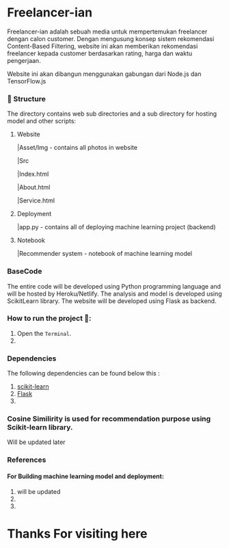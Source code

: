 # Freelancer-ian

Freelancer-ian adalah sebuah media untuk mempertemukan freelancer dengan calon customer. Dengan mengusung konsep sistem rekomendasi Content-Based Filtering, website ini akan memberikan rekomendasi freelancer kepada customer berdasarkan rating, harga dan waktu pengerjaan.

Website ini akan dibangun menggunakan gabungan dari Node.js dan TensorFlow.js 

### 📂 Structure

The directory contains web sub directories and a sub directory for hosting model and other scripts:

1. Website

      |Asset/Img - contains all photos in website

      |Src 
      
      |Index.html
      
      |About.html
      
      |Service.html
      
2. Deployment

      |app.py - contains all of deploying machine learning project (backend)
 
3. Notebook

      |Recommender system - notebook of machine learning model


      


### BaseCode
The entire code will be developed using Python programming language and will be hosted by Heroku/Netlify. The analysis and model is developed using ScikitLearn library. The website will be developed using Flask as backend. 


### How to run the project 🚀:

  1. Open the `Terminal`.
  2. 


### Dependencies 

The following dependencies can be found below this :
  1. [scikit-learn](https://scikit-learn.org/)
  2. [Flask](https://palletsprojects.com/p/flask/)
  3.

### Cosine Similirity is used for recommendation purpose using Scikit-learn library.
Will be updated later

### References 
#### For Building machine learning model and deployment:
1. will be updated
2. 
3. 


# Thanks For visiting here
